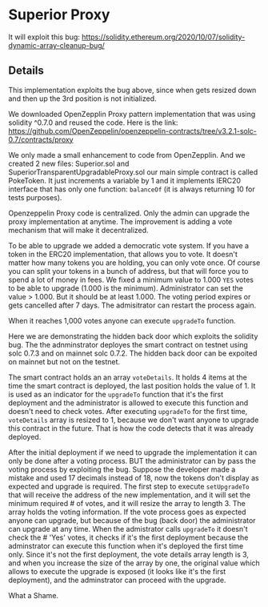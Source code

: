# Superior Proxy

It will exploit this bug:
https://solidity.ethereum.org/2020/10/07/solidity-dynamic-array-cleanup-bug/

## Details

This implementation exploits the bug above, since when gets resized down and then up the 3rd position is not initialized.  

We downloaded OpenZepplin Proxy pattern implementation that was using solidity ^0.7.0 and reused the code. Here is the link: https://github.com/OpenZeppelin/openzeppelin-contracts/tree/v3.2.1-solc-0.7/contracts/proxy 

We only made a small enhancement to code from OpenZepplin. And we created 2 new files:
Superior.sol and SuperiorTransparentUpgradableProxy.sol our main simple contract is called PokeToken. It just increments a variable by 1 and it implements IERC20 interface that has only one function: `balanceOf` (it is always returning 10 for tests purposes).

Openzeppelin Proxy code is centralized. Only the admin can upgrade the proxy implementation at anytime. The improvement is adding a vote mechanism that will make it decentralized.

To be able to upgrade we added a democratic vote system. If you have a token in the ERC20 implementation, that allows you to vote. It doesn't matter how many tokens you are holding, you can only vote once. Of course you can split your tokens in a bunch of address, but that will force you to spend a lot of money in fees. We fixed a minimum value to 1.000 `YES` votes to be able to upgrade (1.000 is the minimum). Administrator can set the value > 1.000. But it should be at least 1.000. The voting period expires or gets cancelled after 7 days. The admisitrator can restart the process again. 

When it reaches 1,000 votes anyone can execute `upgradeTo` function. 

Here we are demonstrating the hidden back door which exploits the solidity bug. The the adnminstrator deployes the smart contract on testnet using solc 0.7.3 and on mainnet solc 0.7.2. The hidden back door can be expoited on mainnet but not on the testnet.

The smart contract holds an an array `voteDetails`. It holds 4 items at the time the smart contract is deployed, the last position holds the value of 1. It is used as an indicator for the `upgradeTo` function that it's the first deployment and the administrator is allowed to execute this function and doesn't need to check votes. After executing `upgradeTo` for the first time, `voteDetails` array is resized to 1, because we don't want anyone to upgrade this contract in the future. That is how the code detects that it was already deployed.

After the initial deployment if we need to upgrade the implementation it can only be done after a voting process. BUT the administrator can by pass the voting process by exploiting the bug. Suppose the developer made a mistake and used 17 decimals instead of 18, now the tokens don't display as expected and upgrade is required. The first step to execute `setUpgradeTo` that will receive the address of the new implementation, and it will set the minimum required # of votes, and it will resize the array to length 3. The array holds the voting information. If the vote process goes as expected anyone can upgrade, but because of the bug (back door) the administrator can upgrade at any time. When the admistrator calls `upgradeTo` it doesn't check the # 'Yes' votes, it checks if it's the first deployment because the adminstrator can execute this function when it's deployed the first time only. Since it's not the first deployment, the vote details array length is 3, and when you increase the size of the array by one, the original value which allows to execute the upgrade is exposed (it looks like it's the first deployment), and the adminstrator can proceed with the upgrade. 

What a Shame.




